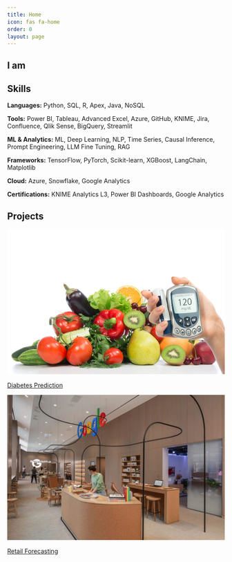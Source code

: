 ```yaml
---
title: Home
icon: fas fa-home
order: 0
layout: page
---
```


<!-- Hero Section -->
<section class="hero">
  <h1>I am <span class="typed-text"></span></h1>
</section>

<!-- Skills Section -->
<section class="skills">
  <h2>Skills</h2>
  <div class="skills-table">
    <p><strong>Languages:</strong> Python, SQL, R, Apex, Java, NoSQL</p>
    <p><strong>Tools:</strong> Power BI, Tableau, Advanced Excel, Azure, GitHub, KNIME, Jira, Confluence, Qlik Sense, BigQuery, Streamlit</p>
    <p><strong>ML & Analytics:</strong> ML, Deep Learning, NLP, Time Series, Causal Inference, Prompt Engineering, LLM Fine Tuning, RAG</p>
    <p><strong>Frameworks:</strong> TensorFlow, PyTorch, Scikit-learn, XGBoost, LangChain, Matplotlib</p>
    <p><strong>Cloud:</strong> Azure, Snowflake, Google Analytics</p>
    <p><strong>Certifications:</strong> KNIME Analytics L3, Power BI Dashboards, Google Analytics</p>
  </div>
</section>

<!-- Projects Section -->
<section class="projects">
  <h2>Projects</h2>
  <div class="project-grid">
    <a href="/project/diabetes" class="project-card">
      <img src="/assets/img/diabetes.png" alt="Diabetes Project" />
      <p>Diabetes Prediction</p>
    </a>
    <a href="/project/retail" class="project-card">
      <img src="/assets/img/retail.png" alt="Retail Forecasting" />
      <p>Retail Forecasting</p>
    </a>
  </div>
</section>

<script src="/assets/js/typed.js"></script>
